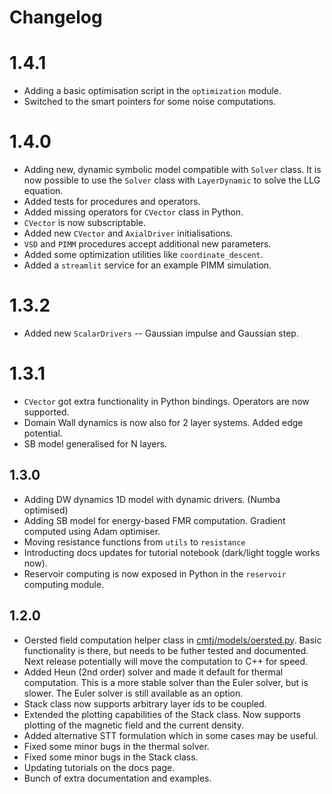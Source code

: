 # Changelog

# 1.4.1

- Adding a basic optimisation script in the `optimization` module.
- Switched to the smart pointers for some noise computations.

# 1.4.0

- Adding new, dynamic symbolic model compatible with `Solver` class. It is now possible to use the `Solver` class with `LayerDynamic` to solve the LLG equation.
- Added tests for procedures and operators.
- Added missing operators for `CVector` class in Python.
- `CVector` is now subscriptable.
- Added new `CVector` and `AxialDriver` initialisations.
- `VSD` and `PIMM` procedures accept additional new parameters.
- Added some optimization utilities like `coordinate_descent`.
- Added a `streamlit` service for an example PIMM simulation.

# 1.3.2

- Added new `ScalarDrivers` -- Gaussian impulse and Gaussian step.

# 1.3.1

- `CVector` got extra functionality in Python bindings. Operators are now supported.
- Domain Wall dynamics is now also for 2 layer systems. Added edge potential.
- SB model generalised for N layers.

## 1.3.0

- Adding DW dynamics 1D model with dynamic drivers. (Numba optimised)
- Adding SB model for energy-based FMR computation. Gradient computed using Adam optimiser.
- Moving resistance functions from `utils` to `resistance`
- Introducting docs updates for tutorial notebook (dark/light toggle works now).
- Reservoir computing is now exposed in Python in the `reservoir` computing module.

## 1.2.0

- Oersted field computation helper class in [cmtj/models/oersted.py](cmtj/models/oersted.py). Basic functionality is there, but needs to be futher tested and documented. Next release potentially will move the computation to C++ for speed.
- Added Heun (2nd order) solver and made it default for thermal computation. This is a more stable solver than the Euler solver, but is slower. The Euler solver is still available as an option.
- Stack class now supports arbitrary layer ids to be coupled.
- Extended the plotting capabilities of the Stack class. Now supports plotting of the magnetic field and the current density.
- Added alternative STT formulation which in some cases may be useful.
- Fixed some minor bugs in the thermal solver.
- Fixed some minor bugs in the Stack class.
- Updating tutorials on the docs page.
- Bunch of extra documentation and examples.
